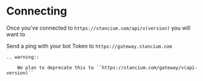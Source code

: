 # Connecting

Once you've connected to ``https://stancium.com/api/v(version)`` you will want to 

Send a ping with your bot Token to ``https://gateway.stancium.com``
```{eval-rst}
.. warning::

    We plan to deprecate this to ``https://stancium.com/gateway/v(api-version)``

```